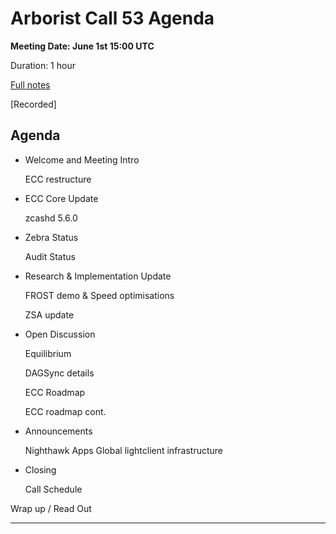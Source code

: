 # Arborist Call 53 Agenda

**Meeting Date: June 1st 15:00 UTC**

Duration: 1 hour

[Full notes](https://github.com/ZcashCommunityGrants/arboretum-notes/blob/main/AllArboristCallNotes/Arborist%20Call%2053-Notes.md)

[Recorded]


## Agenda


+ Welcome and Meeting Intro

     ECC restructure

+ ECC Core Update 
 
     zcashd 5.6.0 

+ Zebra Status 

     Audit Status 

+ Research & Implementation Update 

     FROST demo & Speed optimisations 
     
     ZSA update

+ Open Discussion  

     Equilibrium 
     
     DAGSync details  

     ECC Roadmap 
     
     ECC roadmap cont.

+ Announcements 

     Nighthawk Apps Global lightclient infrastructure 

+ Closing 

     Call Schedule 




Wrap up / Read Out


___

